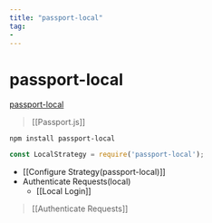 ```yaml
---
title: "passport-local"
tag: 
- 
---
```

# passport-local
[passport-local](https://www.passportjs.org/packages/passport-local/)

>[[Passport.js]]

```shell
npm install passport-local
```
```js
const LocalStrategy = require('passport-local');
```
- [[Configure Strategy(passport-local)]]
- Authenticate Requests(local)
	- [[Local Login]]

>[[Authenticate Requests]]
